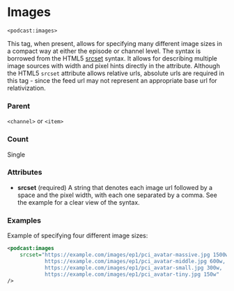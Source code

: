 # Images

`<podcast:images>`

This tag, when present, allows for specifying many different image sizes in a compact way at either the episode or channel level. The syntax is borrowed from the HTML5 [srcset](https://html.spec.whatwg.org/multipage/images.html#srcset-attributes) syntax. It allows for describing multiple image sources with width and pixel hints directly in the attribute. Although the HTML5 `srcset` attribute allows relative urls, absolute urls are required in this tag - since the feed url may not represent an appropriate base url for relativization.

### Parent

`<channel>` or `<item>`

### Count

Single

### Attributes

- **srcset** (required) A string that denotes each image url followed by a space and the pixel width, with each one separated by a comma. See the example for a clear view of the syntax.

### Examples

Example of specifying four different image sizes:

```xml
<podcast:images
    srcset="https://example.com/images/ep1/pci_avatar-massive.jpg 1500w,
            https://example.com/images/ep1/pci_avatar-middle.jpg 600w,
            https://example.com/images/ep1/pci_avatar-small.jpg 300w,
            https://example.com/images/ep1/pci_avatar-tiny.jpg 150w"
/>
```
